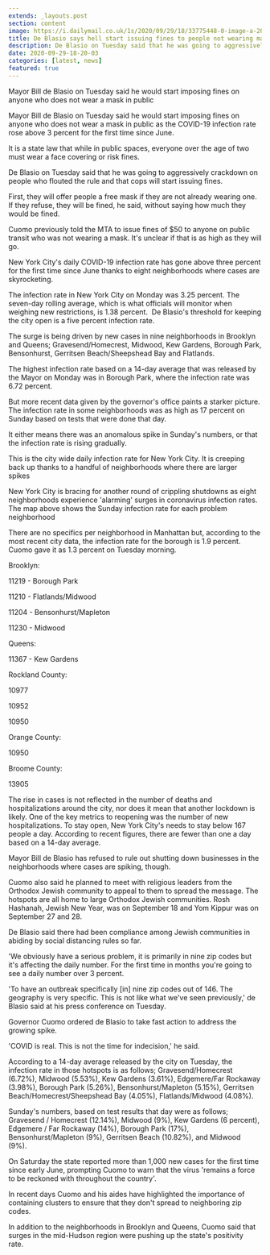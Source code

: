 ```yaml
---
extends: _layouts.post
section: content
image: https://i.dailymail.co.uk/1s/2020/09/29/18/33775448-0-image-a-20_1601399409733.jpg 
title: De Blasio says hell start issuing fines to people not wearing masks 
description: De Blasio on Tuesday said that he was going to aggressively crackdown on people who flouted the rule and that cops will start issuing fines. 
date: 2020-09-29-18-20-03 
categories: [latest, news] 
featured: true 
--- 
```

Mayor Bill de Blasio on Tuesday said he would start imposing fines on anyone who does not wear a mask in public

Mayor Bill de Blasio on Tuesday said he would start imposing fines on anyone who does not wear a mask in public as the COVID-19 infection rate rose above 3 percent for the first time since June. 

It is a state law that while in public spaces, everyone over the age of two must wear a face covering or risk fines. 

De Blasio on Tuesday said that he was going to aggressively crackdown on people who flouted the rule and that cops will start issuing fines. 

First, they will offer people a free mask if they are not already wearing one. If they refuse, they will be fined, he said, without saying how much they would be fined. 

Cuomo previously told the MTA to issue fines of $50 to anyone on public transit who was not wearing a mask. It's unclear if that is as high as they will go. 

New York City's daily COVID-19 infection rate has gone above three percent for the first time since June thanks to eight neighborhoods where cases are skyrocketing. 

The infection rate in New York City on Monday was 3.25 percent. The seven-day rolling average, which is what officials will monitor when weighing new restrictions, is 1.38 percent.  De Blasio's threshold for keeping the city open is a five percent infection rate.  

The surge is being driven by new cases in nine neighborhoods in Brooklyn and Queens; Gravesend/Homecrest, Midwood, Kew Gardens, Borough Park, Bensonhurst, Gerritsen Beach/Sheepshead Bay and Flatlands.

The highest infection rate based on a 14-day average that was released by the Mayor on Monday was in Borough Park, where the infection rate was 6.72 percent.   

But more recent data given by the governor's office paints a starker picture. The infection rate in some neighborhoods was as high as 17 percent on Sunday based on tests that were done that day.   

It either means there was an anomalous spike in Sunday's numbers, or that the infection rate is rising gradually. 

This is the city wide daily infection rate for New York City. It is creeping back up thanks to a handful of neighborhoods where there are larger spikes 

New York City is bracing for another round of crippling shutdowns as eight neighborhoods experience 'alarming' surges in coronavirus infection rates. The map above shows the Sunday infection rate for each problem neighborhood



There are no specifics per neighborhood in Manhattan but, according to the most recent city data, the infection rate for the borough is 1.9 percent. Cuomo gave it as 1.3 percent on Tuesday morning. 

Brooklyn:

11219 - Borough Park

11210 - Flatlands/Midwood

11204 - Bensonhurst/Mapleton

11230 - Midwood 

Queens:

11367 - Kew Gardens

Rockland County:

10977 

10952

10950 

Orange County:

10950

Broome County:

13905 

The rise in cases is not reflected in the number of deaths and hospitalizations around the city, nor does it mean that another lockdown is likely. One of the key metrics to reopening was the number of new hospitalizations. To stay open, New York City's needs to stay below 167 people a day. According to recent figures, there are fewer than one a day based on a 14-day average.  

Mayor Bill de Blasio has refused to rule out shutting down businesses in the neighborhoods where cases are spiking, though. 

Cuomo also said he planned to meet with religious leaders from the Orthodox Jewish community to appeal to them to spread the message. The hotspots are all home to large Orthodox Jewish communities. Rosh Hashanah, Jewish New Year, was on September 18 and Yom Kippur was on September 27 and 28.

De Blasio said there had been compliance among Jewish communities in abiding by social distancing rules so far. 

'We obviously have a serious problem, it is primarily in nine zip codes but it's affecting the daily number. For the first time in months you're going to see a daily number over 3 percent. 

'To have an outbreak specifically [in] nine zip codes out of 146. The geography is very specific. This is not like what we've seen previously,' de Blasio said at his press conference on Tuesday. 

Governor Cuomo ordered de Blasio to take fast action to address the growing spike. 

'COVID is real. This is not the time for indecision,' he said. 

According to a 14-day average released by the city on Tuesday, the infection rate in those hotspots is as follows; Gravesend/Homecrest (6.72%), Midwood (5.53%), Kew Gardens (3.61%), Edgemere/Far Rockaway (3.98%), Borough Park (5.26%), Bensonhurst/Mapleton (5.15%), Gerritsen Beach/Homecrest/Sheepshead Bay (4.05%), Flatlands/Midwood (4.08%). 

Sunday's numbers, based on test results that day were as follows; Gravesend / Homecrest (12.14%), Midwood (9%), Kew Gardens (6 percent), Edgemere / Far Rockaway (14%), Borough Park (17%), Bensonhurst/Mapleton (9%), Gerritsen Beach (10.82%), and Midwood (9%).  

On Saturday the state reported more than 1,000 new cases for the first time since early June, prompting Cuomo to warn that the virus 'remains a force to be reckoned with throughout the country'. 

In recent days Cuomo and his aides have highlighted the importance of containing clusters to ensure that they don't spread to neighboring zip codes. 

In addition to the neighborhoods in Brooklyn and Queens, Cuomo said that surges in the mid-Hudson region were pushing up the state's positivity rate.  

